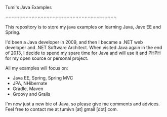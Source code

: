 
Tumi's Java Examples

======================================

This repository is to store my java examples on learning Java, Jave EE and Spring. 

I'd been a Java developer in 2009, and then I became a .NET web developer and .NET Software Architect. When visited Java again in the end of 2013, I decide to spend my spare time for Java and will use it and PHPH for my open source or personal project.

All my examples will focus on:

- Java EE, Spring, Spring MVC
- JPA, NHibernate
- Gradle, Maven
- Groovy and Grails

I'm now just a new bie of Java, so please give me comments and advices. Feel free to contact me at tumivn [at] gmail [dot] com. 

